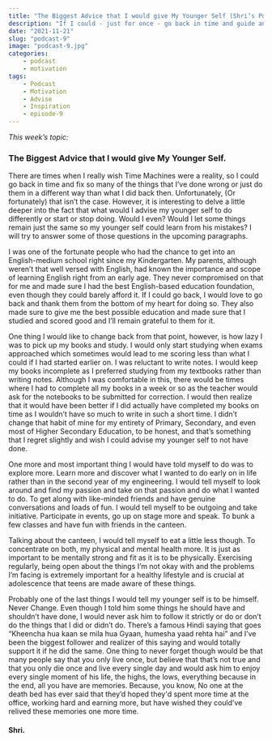 ```yaml
---
title: "The Biggest Advice that I would give My Younger Self (Shri’s Podcast: Ep #9)"
description: "If I could - just for once - go back in time and guide and advice my younger self, what would I tell him? would I even? read on to find out!"
date: "2021-11-21"
slug: "podcast-9"
image: "podcast-9.jpg"
categories:
    - podcast
    - motivation
tags:
    - Podcast
    - Motivation
    - Advise
    - Inspiration
    - episode-9
---
```


*This week’s topic:*
### The Biggest Advice that I would give My Younger Self.

There are times when I really wish Time Machines were a reality, so I could go back in time and fix so many of the things that I’ve done wrong or just do them in a different way than what I did back then. Unfortunately, (Or fortunately) that isn’t the case. However, it is interesting to delve a little deeper into the fact that what would I advise my younger self to do differently or start or stop doing. Would I even? Would I let some things remain just the same so my younger self could learn from his mistakes? I will try to answer some of those questions in the upcoming paragraphs.

I was one of the fortunate people who had the chance to get into an English-medium school right since my Kindergarten. My parents, although weren’t that well versed with English, had known the importance and scope of learning English right from an early age. They never compromised on that for me and made sure I had the best English-based education foundation, even though they could barely afford it. If I could go back, I would love to go back and thank them from the bottom of my heart for doing so. They also made sure to give me the best possible education and made sure that I studied and scored good and I’ll remain grateful to them for it.

One thing I would like to change back from that point, however, is how lazy I was to pick up my books and study. I would only start studying when exams approached which sometimes would lead to me scoring less than what I could if I had started earlier on. I was reluctant to write notes. I would keep my books incomplete as I preferred studying from my textbooks rather than writing notes. Although I was comfortable in this, there would be times where I had to complete all my books in a week or so as the teacher would ask for the notebooks to be submitted for correction. I would then realize that it would have been better if I did actually have completed my books on time as I wouldn’t have so much to write in such a short time. I didn’t change that habit of mine for my entirety of Primary, Secondary, and even most of Higher Secondary Education, to be honest, and that’s something that I regret slightly and wish I could advise my younger self to not have done.

One more and most important thing I would have told myself to do was to explore more. Learn more and discover what I wanted to do early on in life rather than in the second year of my engineering. I would tell myself to look around and find my passion and take on that passion and do what I wanted to do. To get along with like-minded friends and have genuine conversations and loads of fun. I would tell myself to be outgoing and take initiative. Participate in events, go up on stage more and speak. To bunk a few classes and have fun with friends in the canteen.

Talking about the canteen, I would tell myself to eat a little less though. To concentrate on both, my physical and mental health more. It is just as important to be mentally strong and fit as it is to be physically. Exercising regularly, being open about the things I’m not okay with and the problems I’m facing is extremely important for a healthy lifestyle and is crucial at adolescence that teens are made aware of these things.

Probably one of the last things I would tell my younger self is to be himself. Never Change. Even though I told him some things he should have and shouldn’t have done, I would never ask him to follow it strictly or do or don’t do the things that I did or didn’t do. There’s a famous Hindi saying that goes “Kheencha hua kaan se mila hua Gyaan, humesha yaad rehta hai” and I’ve been the biggest follower and realizer of this saying and would totally support it if he did the same. One thing to never forget though would be that many people say that you only live once, but believe that that’s not true and that you only die once and live every single day and would ask him to enjoy every single moment of his life, the highs, the lows, everything because in the end, all you have are memories. Because, you know, No one at the death bed has ever said that they’d hoped they'd spent more time at the office, working hard and earning more, but have wished they could’ve relived these memories one more time.

#### Shri.